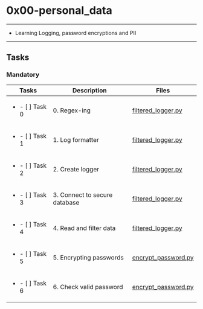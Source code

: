 # 0x00-personal_data

---

* Learning Logging, password encryptions and PII

---

## Tasks

### Mandatory

| Tasks | Description | Files |
| ----- | ----- | ----- |
| <ul><li> - [ ] Task 0 </li></ul> | 0. Regex-ing | [filtered_logger.py](filtered_logger.py) |
| <ul><li> - [ ] Task 1 </li></ul> | 1. Log formatter | [filtered_logger.py](filtered_logger.py) |
| <ul><li> - [ ] Task 2 </li></ul> | 2. Create logger | [filtered_logger.py](filtered_logger.py) |
| <ul><li> - [ ] Task 3 </li></ul> | 3. Connect to secure database | [filtered_logger.py](filtered_logger.py) |
| <ul><li> - [ ] Task 4 </li></ul> | 4. Read and filter data | [filtered_logger.py](filtered_logger.py) |
| <ul><li> - [ ] Task 5 </li></ul> | 5. Encrypting passwords | [encrypt_password.py](encrypt_password.py) |
| <ul><li> - [ ] Task 6 </li></ul> | 6. Check valid password | [encrypt_password.py](encrypt_password.py) |
